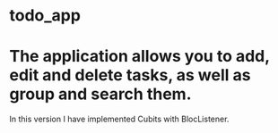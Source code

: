 # todo_app

# The application allows you to add, edit and delete tasks, as well as group and search them.

In this version I have implemented Cubits with BlocListener.
